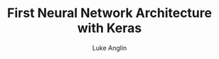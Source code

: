 ---
title: First Neural Network Architecture with Keras
author: Luke Anglin
categories: ml

image: https://www.researchgate.net/profile/Facundo_Bre/publication/321259051/figure/fig1/AS:614329250496529@1523478915726/Artificial-neural-network-architecture-ANN-i-h-1-h-2-h-n-o.png
description: Here, I follow along with Francois Chollet's 'Deep Learning with Python' book, with a few edits of my own.  He walks us through a simple Deep Learning neural network architecture. 
topics: Basic neural network architecture and some introductory material on loss functions, optimizers, activation functions and more. 
sources: Francois Chollet's <i>Deep Learning with Python</i>
publish: True 
link: https://nbviewer.jupyter.org/github/LukeAnglin/WebApp/blob/master/categories/MLProjects/Notes/Keras-IMDB.ipynb
---
